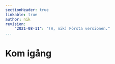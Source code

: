 ```yaml
---
sectionHeader: true
linkable: true
author: nik
revision:
    "2021-08-11": "(A, nik) Första versionen."
...
```

Kom igång
=======================
